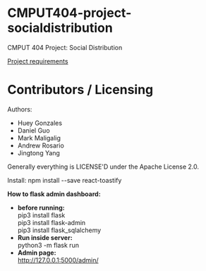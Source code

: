 CMPUT404-project-socialdistribution
===================================

CMPUT 404 Project: Social Distribution

[Project requirements](https://github.com/uofa-cmput404/project-socialdistribution/blob/master/project.org) 

Contributors / Licensing
========================

Authors:
    
* Huey Gonzales
* Daniel Guo
* Mark Maligalig
* Andrew Rosario
* Jingtong Yang

Generally everything is LICENSE'D under the Apache License 2.0.

Install:
npm install --save react-toastify

**How to flask admin dashboard:**
- **before running:**\
      pip3 install flask\
      pip3 install flask-admin\
      pip3 install flask_sqlalchemy
- **Run inside server:**\
      python3 -m flask run
- **Admin page:**\
      http://127.0.0.1:5000/admin/ 
